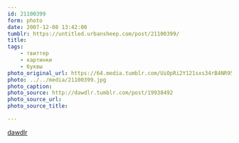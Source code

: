 ```yaml
---
id: 21100399
form: photo
date: 2007-12-08 13:42:00
tumblr: https://untitled.urbansheep.com/post/21100399/
title:
tags:
    - твиттер
    - картинки
    - буквы
photo_original_url: https://64.media.tumblr.com/UiOpRi2Y121sxs34rB4NR95j_1280.jpg
photo: ../../media/21100399.jpg
photo_caption:
photo_source: http://dawdlr.tumblr.com/post/19938492
photo_source_url:
photo_source_title:

---
```


<p><a href="http://dawdlr.tumblr.com/post/19938492">dawdlr</a></p>
